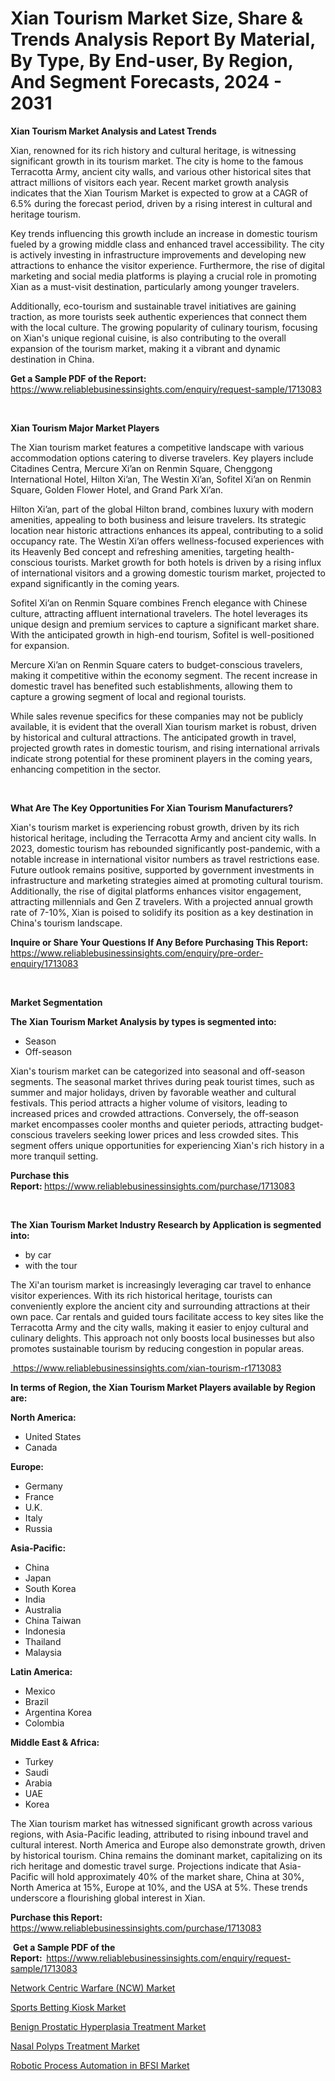 <p><h1>Xian Tourism Market Size, Share & Trends Analysis Report By Material, By Type, By End-user, By Region, And Segment Forecasts, 2024 - 2031</h1></p><p><strong>Xian Tourism Market Analysis and Latest Trends</strong></p>
<p><p>Xian, renowned for its rich history and cultural heritage, is witnessing significant growth in its tourism market. The city is home to the famous Terracotta Army, ancient city walls, and various other historical sites that attract millions of visitors each year. Recent market growth analysis indicates that the Xian Tourism Market is expected to grow at a CAGR of 6.5% during the forecast period, driven by a rising interest in cultural and heritage tourism.</p><p>Key trends influencing this growth include an increase in domestic tourism fueled by a growing middle class and enhanced travel accessibility. The city is actively investing in infrastructure improvements and developing new attractions to enhance the visitor experience. Furthermore, the rise of digital marketing and social media platforms is playing a crucial role in promoting Xian as a must-visit destination, particularly among younger travelers.</p><p>Additionally, eco-tourism and sustainable travel initiatives are gaining traction, as more tourists seek authentic experiences that connect them with the local culture. The growing popularity of culinary tourism, focusing on Xian's unique regional cuisine, is also contributing to the overall expansion of the tourism market, making it a vibrant and dynamic destination in China.</p></p>
<p><strong>Get a Sample PDF of the Report:&nbsp;</strong> <a href="https://www.reliablebusinessinsights.com/enquiry/request-sample/1713083?utm_campaign=1784&utm_medium=2&utm_source=Github&utm_content=ia&utm_term=22102024&utm_id=xian-tourism">https://www.reliablebusinessinsights.com/enquiry/request-sample/1713083</a></p>
<p>&nbsp;</p>
<p><strong>Xian Tourism Major Market Players</strong></p>
<p><p>The Xian tourism market features a competitive landscape with various accommodation options catering to diverse travelers. Key players include Citadines Centra, Mercure Xi’an on Renmin Square, Chenggong International Hotel, Hilton Xi’an, The Westin Xi’an, Sofitel Xi’an on Renmin Square, Golden Flower Hotel, and Grand Park Xi’an.</p><p>Hilton Xi’an, part of the global Hilton brand, combines luxury with modern amenities, appealing to both business and leisure travelers. Its strategic location near historic attractions enhances its appeal, contributing to a solid occupancy rate. The Westin Xi’an offers wellness-focused experiences with its Heavenly Bed concept and refreshing amenities, targeting health-conscious tourists. Market growth for both hotels is driven by a rising influx of international visitors and a growing domestic tourism market, projected to expand significantly in the coming years.</p><p>Sofitel Xi’an on Renmin Square combines French elegance with Chinese culture, attracting affluent international travelers. The hotel leverages its unique design and premium services to capture a significant market share. With the anticipated growth in high-end tourism, Sofitel is well-positioned for expansion.</p><p>Mercure Xi’an on Renmin Square caters to budget-conscious travelers, making it competitive within the economy segment. The recent increase in domestic travel has benefited such establishments, allowing them to capture a growing segment of local and regional tourists.</p><p>While sales revenue specifics for these companies may not be publicly available, it is evident that the overall Xian tourism market is robust, driven by historical and cultural attractions. The anticipated growth in travel, projected growth rates in domestic tourism, and rising international arrivals indicate strong potential for these prominent players in the coming years, enhancing competition in the sector.</p></p>
<p>&nbsp;</p>
<p><strong>What Are The Key Opportunities For Xian Tourism Manufacturers?</strong></p>
<p><p>Xian's tourism market is experiencing robust growth, driven by its rich historical heritage, including the Terracotta Army and ancient city walls. In 2023, domestic tourism has rebounded significantly post-pandemic, with a notable increase in international visitor numbers as travel restrictions ease. Future outlook remains positive, supported by government investments in infrastructure and marketing strategies aimed at promoting cultural tourism. Additionally, the rise of digital platforms enhances visitor engagement, attracting millennials and Gen Z travelers. With a projected annual growth rate of 7-10%, Xian is poised to solidify its position as a key destination in China's tourism landscape.</p></p>
<p><strong>Inquire or Share Your Questions If Any Before Purchasing This Report:</strong> <a href="https://www.reliablebusinessinsights.com/enquiry/pre-order-enquiry/1713083?utm_campaign=1784&utm_medium=2&utm_source=Github&utm_content=ia&utm_term=22102024&utm_id=xian-tourism">https://www.reliablebusinessinsights.com/enquiry/pre-order-enquiry/1713083</a></p>
<p>&nbsp;</p>
<p><strong>Market Segmentation</strong></p>
<p><strong>The Xian Tourism Market Analysis by types is segmented into:</strong></p>
<p><ul><li>Season</li><li>Off-season</li></ul></p>
<p><p>Xian's tourism market can be categorized into seasonal and off-season segments. The seasonal market thrives during peak tourist times, such as summer and major holidays, driven by favorable weather and cultural festivals. This period attracts a higher volume of visitors, leading to increased prices and crowded attractions. Conversely, the off-season market encompasses cooler months and quieter periods, attracting budget-conscious travelers seeking lower prices and less crowded sites. This segment offers unique opportunities for experiencing Xian's rich history in a more tranquil setting.</p></p>
<p><strong>Purchase this Report:&nbsp;</strong><a href="https://www.reliablebusinessinsights.com/purchase/1713083?utm_campaign=1784&utm_medium=2&utm_source=Github&utm_content=ia&utm_term=22102024&utm_id=xian-tourism">https://www.reliablebusinessinsights.com/purchase/1713083</a></p>
<p>&nbsp;</p>
<p><strong>The Xian Tourism Market Industry Research by Application is segmented into:</strong></p>
<p><ul><li>by car</li><li>with the tour</li></ul></p>
<p><p>The Xi'an tourism market is increasingly leveraging car travel to enhance visitor experiences. With its rich historical heritage, tourists can conveniently explore the ancient city and surrounding attractions at their own pace. Car rentals and guided tours facilitate access to key sites like the Terracotta Army and the city walls, making it easier to enjoy cultural and culinary delights. This approach not only boosts local businesses but also promotes sustainable tourism by reducing congestion in popular areas.</p></p>
<p><a href="https://www.reliablebusinessinsights.com/xian-tourism-r1713083?utm_campaign=1784&utm_medium=2&utm_source=Github&utm_content=ia&utm_term=22102024&utm_id=xian-tourism">&nbsp;https://www.reliablebusinessinsights.com/xian-tourism-r1713083</a></p>
<p><strong>In terms of Region, the Xian Tourism Market Players available by Region are:</strong></p>
<p>
    <p> <strong> North America: </strong>
        <ul>
            <li>United States</li>
            <li>Canada</li>
        </ul>
        </p> 
    <p> <strong> Europe: </strong>
        <ul>
            <li>Germany</li>
            <li>France</li>
            <li>U.K.</li>
            <li>Italy</li>
            <li>Russia</li>
        </ul>
        </p> 
    <p> <strong> Asia-Pacific: </strong>
        <ul>
            <li>China</li>
            <li>Japan</li>
            <li>South Korea</li>
            <li>India</li>
            <li>Australia</li>
            <li>China Taiwan</li>
            <li>Indonesia</li>
            <li>Thailand</li>
            <li>Malaysia</li>
        </ul>
        </p> 
    <p> <strong> Latin America: </strong>
        <ul>
            <li>Mexico</li>
            <li>Brazil</li>
            <li>Argentina Korea</li>
            <li>Colombia</li>
        </ul>
        </p> 
    <p> <strong> Middle East & Africa: </strong>
        <ul>
            <li>Turkey</li>
            <li>Saudi</li>
            <li>Arabia</li>
            <li>UAE</li>
            <li>Korea</li>
        </ul>
    </p>
    </p>
<p><p>The Xian tourism market has witnessed significant growth across various regions, with Asia-Pacific leading, attributed to rising inbound travel and cultural interest. North America and Europe also demonstrate growth, driven by historical tourism. China remains the dominant market, capitalizing on its rich heritage and domestic travel surge. Projections indicate that Asia-Pacific will hold approximately 40% of the market share, China at 30%, North America at 15%, Europe at 10%, and the USA at 5%. These trends underscore a flourishing global interest in Xian.</p></p>
<p><strong>Purchase this Report: </strong><a href="https://www.reliablebusinessinsights.com/purchase/1713083?utm_campaign=1784&utm_medium=2&utm_source=Github&utm_content=ia&utm_term=22102024&utm_id=xian-tourism">https://www.reliablebusinessinsights.com/purchase/1713083</a></p>
<p>&nbsp;<strong>Get a Sample PDF of the Report:&nbsp;&nbsp;</strong><a href="https://www.reliablebusinessinsights.com/enquiry/request-sample/1713083?utm_campaign=1784&utm_medium=2&utm_source=Github&utm_content=ia&utm_term=22102024&utm_id=xian-tourism">https://www.reliablebusinessinsights.com/enquiry/request-sample/1713083</a></p>
<p><strong></strong></p>
<p><p><a href="https://github.com/sakalstgliemsk/Market-Research-Report-List-1/blob/main/network-centric-warfare-ncw-market.md?utm_campaign=1784&utm_medium=2&utm_source=Github&utm_content=ia&utm_term=22102024&utm_id=xian-tourism">Network Centric Warfare (NCW) Market</a></p><p><a href="https://www.linkedin.com/pulse/emerging-sports-betting-kiosk-market-opportunities-zmbce?utm_campaign=1784&utm_medium=2&utm_source=Github&utm_content=ia&utm_term=22102024&utm_id=xian-tourism">Sports Betting Kiosk Market</a></p><p><a href="https://www.linkedin.com/pulse/benign-prostatic-hyperplasia-treatment-market-outlook-p0see?utm_campaign=1784&utm_medium=2&utm_source=Github&utm_content=ia&utm_term=22102024&utm_id=xian-tourism">Benign Prostatic Hyperplasia Treatment Market</a></p><p><a href="https://www.linkedin.com/pulse/nasal-polyps-treatment-market-pulse-54-expansion-blueprint-5nogc?utm_campaign=1784&utm_medium=2&utm_source=Github&utm_content=ia&utm_term=22102024&utm_id=xian-tourism">Nasal Polyps Treatment Market</a></p><p><a href="https://www.linkedin.com/pulse/key-drivers-robotic-process-automation-bfsi-market-trends-future-xe4be?utm_campaign=1784&utm_medium=2&utm_source=Github&utm_content=ia&utm_term=22102024&utm_id=xian-tourism">Robotic Process Automation in BFSI Market</a></p></p>